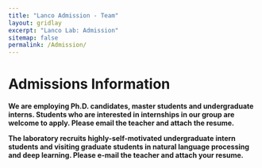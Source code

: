 ```yaml
---
title: "Lanco Admission - Team"
layout: gridlay
excerpt: "Lanco Lab: Admission"
sitemap: false
permalink: /Admission/
---
```


# Admissions Information

**We are employing Ph.D. candidates, master students and undergraduate interns. Students who are interested in internships in our group are welcome to apply. Please email the teacher and attach the resume.**

**The laboratory recruits highly-self-motivated undergraduate intern students and visiting graduate students in natural language processing and deep learning. Please e-mail the teacher and attach your resume.**
